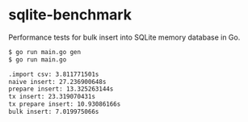 sqlite-benchmark
================

Performance tests for bulk insert into SQLite memory database in Go.

```bash
$ go run main.go gen
$ go run main.go

.import csv: 3.811771501s
naive insert: 27.236900648s
prepare insert: 13.325263144s
tx insert: 23.319070431s
tx prepare insert: 10.93086166s
bulk insert: 7.019975066s
```

